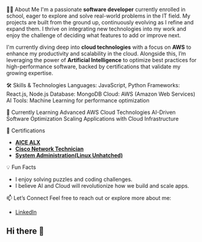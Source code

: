 👨‍💻 About Me
I'm a passionate **software developer** currently enrolled in school, eager to explore and solve real-world problems in the IT field. My projects are built from the ground up, continuously evolving as I refine and expand them. I thrive on integrating new technologies into my work and enjoy the challenge of deciding what features to add or improve next.

I'm currently diving deep into **cloud technologies** with a focus on **AWS** to enhance my productivity and scalability in the cloud. Alongside this, I’m leveraging the power of **Artificial Intelligence** to optimize best practices for high-performance software, backed by certifications that validate my growing expertise.

🛠️ Skills & Technologies
Languages: JavaScript, Python
Frameworks: React.js, Node.js
Database: MongoDB
Cloud: AWS (Amazon Web Services)
AI Tools: Machine Learning for performance optimization


🌱 Currently Learning
Advanced AWS Cloud Technologies
AI-Driven Software Optimization
Scaling Applications with Cloud Infrastructure


📜 Certifications
- [**AICE ALX**](https://drive.google.com/file/d/132lpcvTicRaJiNmtFFFcRcbTz8vUURrd/view?usp=drive_link)
- [**Cisco Network Technician**](https://drive.google.com/file/d/1P6_5gByQZYLnCxQeeHQ2lIhzu1o6GwNL/view?usp=sharing)
- [**System Administration(Linux Unhatched)**](https://drive.google.com/file/d/1Aq96OQDsNgaRHlxe7HXfLCLoYVjd6qju/view?usp=drive_link)


💡 Fun Facts
- I enjoy solving puzzles and coding challenges.
- I believe AI and Cloud will revolutionize how we build and scale apps.



📫 Let’s Connect
Feel free to reach out or explore more about me:
- [LinkedIn](#www.linkedin.com/in/winfred-nyakonor-72a643282)








## Hi there 👋

<!--
**wnyakonor66/wnyakonor66** is a ✨ _special_ ✨ repository because its `README.md` (this file) appears on your GitHub profile.

Here are some ideas to get you started:

- 🔭 I’m currently working on ...
- 🌱 I’m currently learning ...
- 👯 I’m looking to collaborate on ...
- 🤔 I’m looking for help with ...
- 💬 Ask me about ...
- 📫 How to reach me: ...
- 😄 Pronouns: ...
- ⚡ Fun fact: ...
-->
